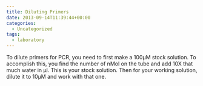 ```yaml
---
title: Diluting Primers
date: 2013-09-14T11:39:44+00:00
categories:
  - Uncategorized
tags:
  - laboratory
---
```

To dilute primers for PCR, you need to first make a 100µM stock solution.  To accomplish this, you find the number of nMol on the tube and add 10X that much water in µl.  This is your stock solution.  Then for your working solution, dilute it to 10µM and work with that one.
